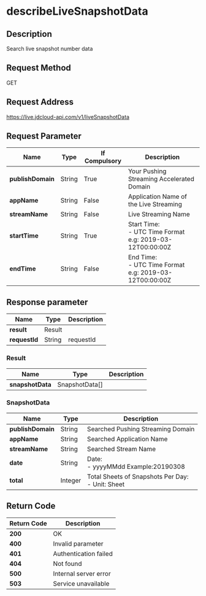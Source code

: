 # describeLiveSnapshotData


## Description
Search live snapshot number data

## Request Method
GET

## Request Address
https://live.jdcloud-api.com/v1/liveSnapshotData


## Request Parameter
|Name|Type|If Compulsory|Description|
|---|---|---|---|
|**publishDomain**|String|True|Your Pushing Streaming Accelerated Domain|
|**appName**|String|False|Application Name of the Live Streaming|
|**streamName**|String|False|Live Streaming Name|
|**startTime**|String|True|Start Time:<br>  - UTC Time Format e.g: 2019-03-12T00:00:00Z<br>|
|**endTime**|String|False|End Time:<br>  - UTC Time Format e.g: 2019-03-12T00:00:00Z<br>|


## Response parameter
|Name|Type|Description|
|---|---|---|
|**result**|Result| |
|**requestId**|String|requestId|

### Result
|Name|Type|Description|
|---|---|---|
|**snapshotData**|SnapshotData[]| |
### SnapshotData
|Name|Type|Description|
|---|---|---|
|**publishDomain**|String|Searched Pushing Streaming Domain|
|**appName**|String|Searched Application Name|
|**streamName**|String|Searched Stream Name|
|**date**|String|Date:<br>  - yyyyMMdd Example:20190308<br>|
|**total**|Integer|Total Sheets of Snapshots Per Day:<br>  - Unit: Sheet<br>|

## Return Code
|Return Code|Description|
|---|---|
|**200**|OK|
|**400**|Invalid parameter|
|**401**|Authentication failed|
|**404**|Not found|
|**500**|Internal server error|
|**503**|Service unavailable|
